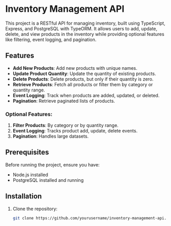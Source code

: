 # Inventory Management API

This project is a RESTful API for managing inventory, built using TypeScript, Express, and PostgreSQL with TypeORM. It allows users to add, update, delete, and view products in the inventory while providing optional features like filtering, event logging, and pagination.

## Features
- **Add New Products**: Add new products with unique names.
- **Update Product Quantity**: Update the quantity of existing products.
- **Delete Products**: Delete products, but only if their quantity is zero.
- **Retrieve Products**: Fetch all products or filter them by category or quantity range.
- **Event Logging**: Track when products are added, updated, or deleted.
- **Pagination**: Retrieve paginated lists of products.

### Optional Features:
1. **Filter Products**: By category or by quantity range.
2. **Event Logging**: Tracks product add, update, delete events.
3. **Pagination**: Handles large datasets.

## Prerequisites
Before running the project, ensure you have:
- Node.js installed
- PostgreSQL installed and running

## Installation

1. Clone the repository:
   ```bash
   git clone https://github.com/yourusername/inventory-management-api.git
